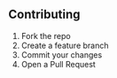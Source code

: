 ## Contributing

1. Fork the repo
2. Create a feature branch
3. Commit your changes
4. Open a Pull Request
